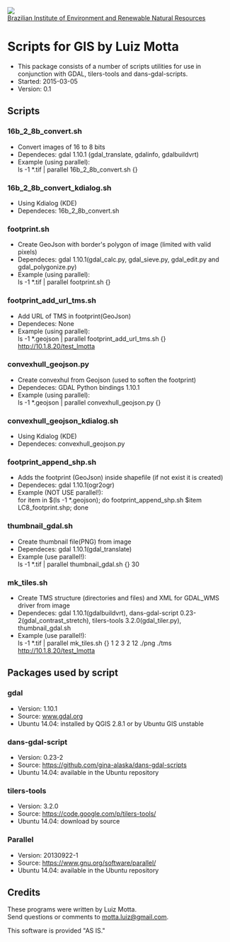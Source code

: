 <!-- IBAMA logo -->
[ibama_logo]: http://upload.wikimedia.org/wikipedia/commons/thumb/8/81/Logo_IBAMA.svg/150px-Logo_IBAMA.svg.png

![][ibama_logo]  
[Brazilian Institute of Environment and Renewable Natural Resources](http://www.ibama.gov.br)

# Scripts for GIS by Luiz Motta
* This package consists of a number of scripts utilities for use in conjunction with GDAL, tilers-tools and dans-gdal-scripts.  
* Started: 2015-03-05  
* Version: 0.1  

## Scripts

### 16b_2_8b_convert.sh
* Convert images of 16 to 8 bits  
* Dependeces: gdal 1.10.1 (gdal_translate, gdalinfo, gdalbuildvrt)  
* Example (using parallel):  
ls -1 *.tif | parallel 16b_2_8b_convert.sh {}  

### 16b_2_8b_convert_kdialog.sh
* Using Kdialog (KDE)
* Dependeces: 16b_2_8b_convert.sh  

### footprint.sh
* Create GeoJson with border's polygon of image (limited with valid pixels)  
* Dependeces: gdal 1.10.1(gdal_calc.py, gdal_sieve.py, gdal_edit.py and gdal_polygonize.py)  
* Example (using parallel):  
ls -1 *.tif | parallel  footprint.sh {}  

### footprint_add_url_tms.sh
* Add URL of TMS in footprint(GeoJson)  
* Dependeces: None  
* Example (using parallel):  
ls -1 *.geojson | parallel  footprint_add_url_tms.sh {} http://10.1.8.20/test_lmotta  

### convexhull_geojson.py
* Create convexhul from Geojson (used to soften the footprint)
* Dependeces:  GDAL Python bindings 1.10.1
* Example (using parallel):  
ls -1 *.geojson | parallel convexhull_geojson.py {}  

### convexhull_geojson_kdialog.sh
* Using Kdialog (KDE)
* Dependeces: convexhull_geojson.py  

### footprint_append_shp.sh
* Adds the footprint (GeoJson) inside shapefile (if not exist it is created)  
* Dependeces: gdal 1.10.1(ogr2ogr)  
* Example (NOT USE parallel!):  
for item in $(ls -1 *.geojson); do footprint_append_shp.sh \$item LC8_footprint.shp; done

### thumbnail_gdal.sh
* Create thumbnail file(PNG) from image  
* Dependeces: gdal 1.10.1(gdal_translate)  
* Example (use parallel!):  
ls -1 *.tif | parallel thumbnail_gdal.sh {} 30  

### mk_tiles.sh
* Create TMS structure (directories and files) and XML for GDAL_WMS driver from image  
* Dependeces: gdal 1.10.1(gdalbuildvrt), dans-gdal-script 0.23-2(gdal_contrast_stretch), tilers-tools   3.2.0(gdal_tiler.py), thumbnail_gdal.sh  
* Example (use parallel!):  
ls -1 *.tif | parallel mk_tiles.sh {} 1 2 3 2 12 ./png ./tms http://10.1.8.20/test_lmotta  

## Packages used by script

### gdal
* Version:  1.10.1  
* Source: www.gdal.org  
* Ubuntu 14.04: installed by QGIS 2.8.1 or by Ubuntu GIS unstable  

### dans-gdal-script
* Version:  0.23-2  
* Source: https://github.com/gina-alaska/dans-gdal-scripts  
* Ubuntu 14.04: available in the Ubuntu repository  

### tilers-tools
* Version:  3.2.0  
* Source: https://code.google.com/p/tilers-tools/  
* Ubuntu 14.04: download  by source  

### Parallel
* Version: 20130922-1  
* Source: https://www.gnu.org/software/parallel/  
* Ubuntu 14.04: available in the Ubuntu repository  

## Credits
These programs were written by Luiz Motta.  
Send questions or comments to [motta.luiz@gmail.com](motta.luiz@gmail.com).  
 
This software is provided "AS IS."